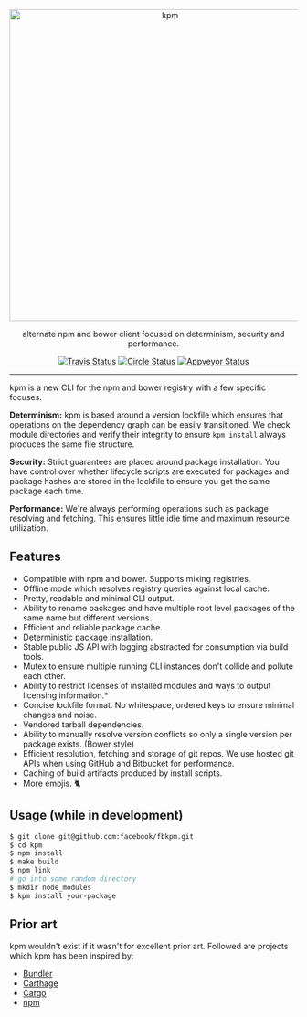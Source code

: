 <p align="center">
  <a href="https://facebook.github.io/kpm">
    <img alt="kpm" src="https://github.com/facebook/fbkpm/blob/master/assets/logo.png?raw=true" width="546">
  </a>
</p>

<p align="center">
  alternate npm and bower client focused on determinism, security and performance.
</p>

<p align="center">
  <a href="https://travis-ci.org/facebook/fbkpm"><img alt="Travis Status" src="https://travis-ci.com/facebook/fbkpm.svg?token=DxqWAqRqs3zWAF8EhBHy"></a>
  <a href="https://circleci.com/gh/facebook/fbkpm"><img alt="Circle Status" src="https://circleci.com/gh/facebook/fbkpm.svg?style=svg&circle-token=5f0a78473b0f440afb218bf2b82323cc6b3cb43f"></a>
  <a href="https://ci.appveyor.com/project/facebook/fbkpm/branch/master"><img alt="Appveyor Status" src="https://ci.appveyor.com/api/projects/status/SECRET_KEY/branch/master?svg=true"></a>
</p>

---

kpm is a new CLI for the npm and bower registry with a few specific focuses.

**Determinism:** kpm is based around a version lockfile which ensures that operations on the
dependency graph can be easily transitioned. We check module directories and verify their
integrity to ensure `kpm install` always produces the same file structure.

**Security:** Strict guarantees are placed around package installation. You have control over
whether lifecycle scripts are executed for packages and package hashes are stored in the
lockfile to ensure you get the same package each time.

**Performance:** We're always performing operations such as package resolving and fetching. This
ensures little idle time and maximum resource utilization.

## Features

 - Compatible with npm and bower. Supports mixing registries.
 - Offline mode which resolves registry queries against local cache.
 - Pretty, readable and minimal CLI output.
 - Ability to rename packages and have multiple root level packages of the same name but different versions.
 - Efficient and reliable package cache.
 - Deterministic package installation.
 - Stable public JS API with logging abstracted for consumption via build tools.
 - Mutex to ensure multiple running CLI instances don't collide and pollute each other.
 - Ability to restrict licenses of installed modules and ways to output licensing information.*
 - Concise lockfile format. No whitespace, ordered keys to ensure minimal changes and noise.
 - Vendored tarball dependencies.
 - Ability to manually resolve version conflicts so only a single version per package exists. (Bower style)
 - Efficient resolution, fetching and storage of git repos. We use hosted git APIs when using GitHub and Bitbucket for performance.
 - Caching of build artifacts produced by install scripts.
 - More emojis. 🐈

## Usage (while in development)

```sh
$ git clone git@github.com:facebook/fbkpm.git
$ cd kpm
$ npm install
$ make build
$ npm link
# go into some random directory
$ mkdir node_modules
$ kpm install your-package
```

## Prior art

kpm wouldn't exist if it wasn't for excellent prior art. Followed are projects which kpm has
been inspired by:

 - [Bundler](https://github.com/bundler/bundler)
 - [Carthage](https://github.com/Carthage/Carthage)
 - [Cargo](https://github.com/rust-lang/cargo)
 - [npm](https://github.com/npm/npm)
